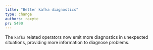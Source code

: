 ```yaml
---
title: "Better kafka diagnostics"
type: change
authors: raxyte
pr: 5490
---
```


The `kafka` related operators now emit more diagnostics in unexpected
situations, providing more information to diagnose problems.
